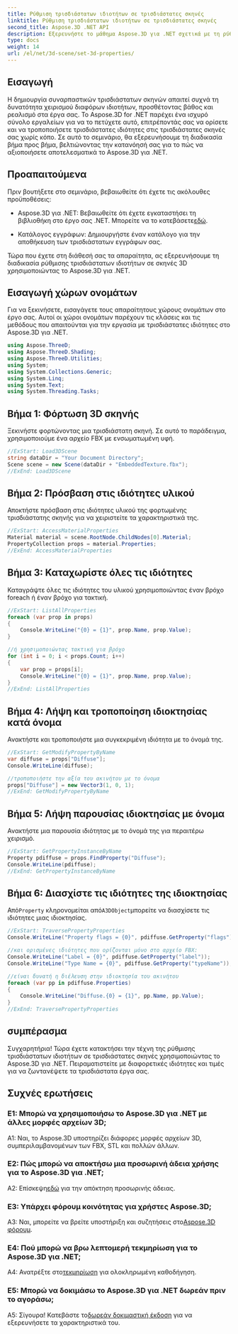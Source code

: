 ```yaml
---
title: Ρύθμιση τρισδιάστατων ιδιοτήτων σε τρισδιάστατες σκηνές
linktitle: Ρύθμιση τρισδιάστατων ιδιοτήτων σε τρισδιάστατες σκηνές
second_title: Aspose.3D .NET API
description: Εξερευνήστε το μάθημα Aspose.3D για .NET σχετικά με τη ρύθμιση ιδιοτήτων 3D. Μάθετε βήμα προς βήμα με παραδείγματα κώδικα. Αναβαθμίστε τις δεξιότητές σας στον χειρισμό 3D σκηνής.
type: docs
weight: 14
url: /el/net/3d-scene/set-3d-properties/
---
```

## Εισαγωγή

Η δημιουργία συναρπαστικών τρισδιάστατων σκηνών απαιτεί συχνά τη δυνατότητα χειρισμού διαφόρων ιδιοτήτων, προσθέτοντας βάθος και ρεαλισμό στα έργα σας. Το Aspose.3D for .NET παρέχει ένα ισχυρό σύνολο εργαλείων για να το πετύχετε αυτό, επιτρέποντάς σας να ορίσετε και να τροποποιήσετε τρισδιάστατες ιδιότητες στις τρισδιάστατες σκηνές σας χωρίς κόπο. Σε αυτό το σεμινάριο, θα εξερευνήσουμε τη διαδικασία βήμα προς βήμα, βελτιώνοντας την κατανόησή σας για το πώς να αξιοποιήσετε αποτελεσματικά το Aspose.3D για .NET.

## Προαπαιτούμενα

Πριν βουτήξετε στο σεμινάριο, βεβαιωθείτε ότι έχετε τις ακόλουθες προϋποθέσεις:

-  Aspose.3D για .NET: Βεβαιωθείτε ότι έχετε εγκαταστήσει τη βιβλιοθήκη στο έργο σας .NET. Μπορείτε να το κατεβάσετε[εδώ](https://releases.aspose.com/3d/net/).

- Κατάλογος εγγράφων: Δημιουργήστε έναν κατάλογο για την αποθήκευση των τρισδιάστατων εγγράφων σας.

Τώρα που έχετε στη διάθεσή σας τα απαραίτητα, ας εξερευνήσουμε τη διαδικασία ρύθμισης τρισδιάστατων ιδιοτήτων σε σκηνές 3D χρησιμοποιώντας το Aspose.3D για .NET.

## Εισαγωγή χώρων ονομάτων

Για να ξεκινήσετε, εισαγάγετε τους απαραίτητους χώρους ονομάτων στο έργο σας. Αυτοί οι χώροι ονομάτων παρέχουν τις κλάσεις και τις μεθόδους που απαιτούνται για την εργασία με τρισδιάστατες ιδιότητες στο Aspose.3D για .NET.

```csharp
using Aspose.ThreeD;
using Aspose.ThreeD.Shading;
using Aspose.ThreeD.Utilities;
using System;
using System.Collections.Generic;
using System.Linq;
using System.Text;
using System.Threading.Tasks;
```

## Βήμα 1: Φόρτωση 3D σκηνής

Ξεκινήστε φορτώνοντας μια τρισδιάστατη σκηνή. Σε αυτό το παράδειγμα, χρησιμοποιούμε ένα αρχείο FBX με ενσωματωμένη υφή.

```csharp
//ExStart: Load3DScene
string dataDir = "Your Document Directory";
Scene scene = new Scene(dataDir + "EmbeddedTexture.fbx");
//ExEnd: Load3DScene
```

## Βήμα 2: Πρόσβαση στις ιδιότητες υλικού

Αποκτήστε πρόσβαση στις ιδιότητες υλικού της φορτωμένης τρισδιάστατης σκηνής για να χειριστείτε τα χαρακτηριστικά της.

```csharp
//ExStart: AccessMaterialProperties
Material material = scene.RootNode.ChildNodes[0].Material;
PropertyCollection props = material.Properties;
//ExEnd: AccessMaterialProperties
```

## Βήμα 3: Καταχωρίστε όλες τις ιδιότητες

Καταγράψτε όλες τις ιδιότητες του υλικού χρησιμοποιώντας έναν βρόχο foreach ή έναν βρόχο για τακτική.

```csharp
//ExStart: ListAllProperties
foreach (var prop in props)
{
    Console.WriteLine("{0} = {1}", prop.Name, prop.Value);
}

//ή χρησιμοποιώντας τακτική για βρόχο
for (int i = 0; i < props.Count; i++)
{
    var prop = props[i];
    Console.WriteLine("{0} = {1}", prop.Name, prop.Value);
}
//ExEnd: ListAllProperties
```

## Βήμα 4: Λήψη και τροποποίηση ιδιοκτησίας κατά όνομα

Ανακτήστε και τροποποιήστε μια συγκεκριμένη ιδιότητα με το όνομά της.

```csharp
//ExStart: GetModifyPropertyByName
var diffuse = props["Diffuse"];
Console.WriteLine(diffuse);

//τροποποιήστε την αξία του ακινήτου με το όνομα
props["Diffuse"] = new Vector3(1, 0, 1);
//ExEnd: GetModifyPropertyByName
```

## Βήμα 5: Λήψη παρουσίας ιδιοκτησίας με όνομα

Ανακτήστε μια παρουσία ιδιότητας με το όνομά της για περαιτέρω χειρισμό.

```csharp
//ExStart: GetPropertyInstanceByName
Property pdiffuse = props.FindProperty("Diffuse");
Console.WriteLine(pdiffuse);
//ExEnd: GetPropertyInstanceByName
```

## Βήμα 6: Διασχίστε τις ιδιότητες της ιδιοκτησίας

 Από`Property` κληρονομείται από`A3DObject`μπορείτε να διασχίσετε τις ιδιότητες μιας ιδιοκτησίας.

```csharp
//ExStart: TraversePropertyProperties
Console.WriteLine("Property flags = {0}", pdiffuse.GetProperty("flags"));

//και ορισμένες ιδιότητες που ορίζονται μόνο στο αρχείο FBX:
Console.WriteLine("Label = {0}", pdiffuse.GetProperty("label"));
Console.WriteLine("Type Name = {0}", pdiffuse.GetProperty("typeName"));

//είναι δυνατή η διέλευση στην ιδιοκτησία του ακινήτου
foreach (var pp in pdiffuse.Properties)
{
    Console.WriteLine("Diffuse.{0} = {1}", pp.Name, pp.Value);
}
//ExEnd: TraversePropertyProperties
```

## συμπέρασμα

Συγχαρητήρια! Τώρα έχετε κατακτήσει την τέχνη της ρύθμισης τρισδιάστατων ιδιοτήτων σε τρισδιάστατες σκηνές χρησιμοποιώντας το Aspose.3D για .NET. Πειραματιστείτε με διαφορετικές ιδιότητες και τιμές για να ζωντανέψετε τα τρισδιάστατα έργα σας.

## Συχνές ερωτήσεις

### Ε1: Μπορώ να χρησιμοποιήσω το Aspose.3D για .NET με άλλες μορφές αρχείων 3D;

A1: Ναι, το Aspose.3D υποστηρίζει διάφορες μορφές αρχείων 3D, συμπεριλαμβανομένων των FBX, STL και πολλών άλλων.

### Ε2: Πώς μπορώ να αποκτήσω μια προσωρινή άδεια χρήσης για το Aspose.3D για .NET;

 Α2: Επίσκεψη[εδώ](https://purchase.aspose.com/temporary-license/) για την απόκτηση προσωρινής άδειας.

### Ε3: Υπάρχει φόρουμ κοινότητας για χρήστες Aspose.3D;

 A3: Ναι, μπορείτε να βρείτε υποστήριξη και συζητήσεις στο[Aspose.3D φόρουμ](https://forum.aspose.com/c/3d/18).

### Ε4: Πού μπορώ να βρω λεπτομερή τεκμηρίωση για το Aspose.3D για .NET;

 A4: Ανατρέξτε στο[τεκμηρίωση](https://reference.aspose.com/3d/net/) για ολοκληρωμένη καθοδήγηση.

### Ε5: Μπορώ να δοκιμάσω το Aspose.3D για .NET δωρεάν πριν το αγοράσω;

 Α5: Σίγουρα! Κατεβάστε το[δωρεάν δοκιμαστική έκδοση](https://releases.aspose.com/) για να εξερευνήσετε τα χαρακτηριστικά του.
